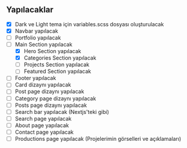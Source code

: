 ## Yapılacaklar

- [x] Dark ve Light tema için variables.scss dosyası oluşturulacak
- [x] Navbar yapılacak
- [ ] Portfolio yapılacak
- [ ] Main Section yapılacak
  - [x] Hero Section yapılacak
  - [x] Categories Section yapılacak
  - [ ] Projects Section yapılacak
  - [ ] Featured Section yapılacak
- [ ] Footer yapılacak
- [ ] Card dizaynı yapılacak
- [ ] Post page dizaynı yapılacak
- [ ] Category page dizaynı yapılacak
- [ ] Posts page dizaynı yapılacak
- [ ] Search bar yapılacak (Nextjs'teki gibi)
- [ ] Search page yapılacak
- [ ] About page yapılacak
- [ ] Contact page yapılacak
- [ ] Productions page yapılacak (Projelerimin görselleri ve açıklamaları)
